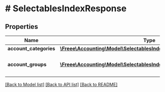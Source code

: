 # # SelectablesIndexResponse

## Properties

Name | Type | Description | Notes
------------ | ------------- | ------------- | -------------
**account_categories** | [**\Freee\Accounting\Model\SelectablesIndexResponseAccountCategories[]**](SelectablesIndexResponseAccountCategories.md) |  | [optional]
**account_groups** | [**\Freee\Accounting\Model\SelectablesIndexResponseAccountGroups[]**](SelectablesIndexResponseAccountGroups.md) | 決算書表示名（小カテゴリー） | [optional]

[[Back to Model list]](../../README.md#models) [[Back to API list]](../../README.md#endpoints) [[Back to README]](../../README.md)
